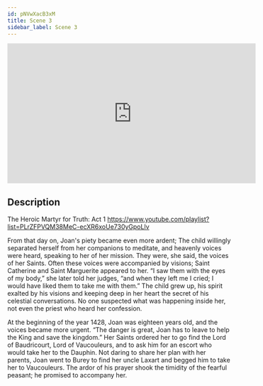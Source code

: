 ```yaml
---
id: pNVwXacB3xM
title: Scene 3
sidebar_label: Scene 3
---
```


<iframe
  width="560"
  height="315"
  src="https://www.youtube.com/embed/pNVwXacB3xM"
  title="YouTube video player"
  frameborder="0"
  allow="accelerometer; autoplay; clipboard-write; encrypted-media; gyroscope; picture-in-picture; web-share"
  referrerpolicy="strict-origin-when-cross-origin"
  allowfullscreen
></iframe>

## Description

The Heroic Martyr for Truth: Act 1 
https://www.youtube.com/playlist?list=PLrZFPVQM38MeC-ecXR6xoUe730yGpoLlv 

From that day on, Joan's piety became even more ardent; The child willingly separated herself from her companions to meditate, and heavenly voices were heard, speaking to her of her mission. They were, she said, the voices of her Saints. Often these voices were accompanied by visions; Saint Catherine and Saint Marguerite appeared to her.
“I saw them with the eyes of my body,” she later told her judges, “and when they left me I cried; I would have liked them to take me with them.”
The child grew up, his spirit exalted by his visions and keeping deep in her heart the secret of his celestial conversations. No one suspected what was happening inside her, not even the priest who heard her confession.

At the beginning of the year 1428, Joan was eighteen years old, and the voices became more urgent.
“The danger is great, Joan has to leave to help the King and save the kingdom.”
Her Saints ordered her to go find the Lord of Baudricourt, Lord of Vaucouleurs, and to ask him for an escort who would take her to the Dauphin.
Not daring to share her plan with her parents, Joan went to Burey to find her uncle Laxart and begged him to take her to Vaucouleurs. The ardor of his prayer shook the timidity of the fearful peasant; he promised to accompany her.
